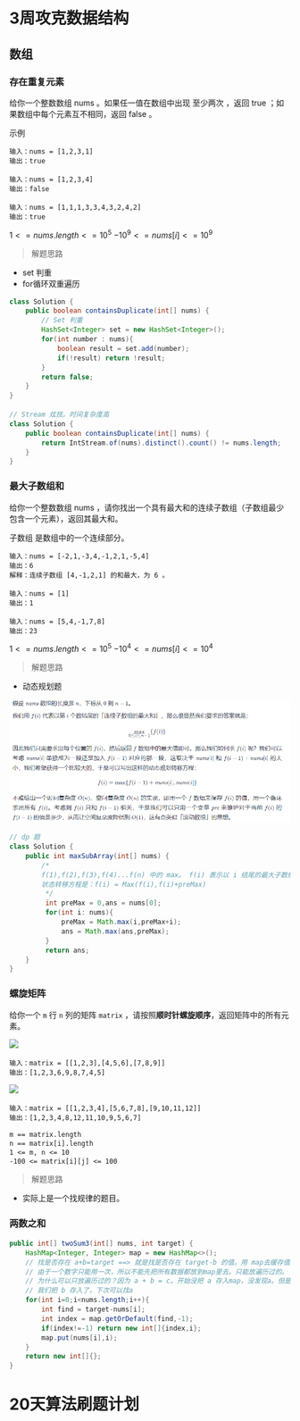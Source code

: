 # 3周攻克数据结构

## 数组

### 存在重复元素

给你一个整数数组 nums 。如果任一值在数组中出现 至少两次 ，返回 true ；如果数组中每个元素互不相同，返回 false 。

示例 

```shell
输入：nums = [1,2,3,1]
输出：true

输入：nums = [1,2,3,4]
输出：false

输入：nums = [1,1,1,3,3,4,3,2,4,2]
输出：true

```

$1 <= nums.length <= 10^5$
$-10^9 <= nums[i] <= 10^9$

> 解题思路

- set 判重
- for循环双重遍历

```java
class Solution {
    public boolean containsDuplicate(int[] nums) {
        // Set 判重
        HashSet<Integer> set = new HashSet<Integer>();
        for(int number : nums){
            boolean result = set.add(number);
            if(!result) return !result;
        }
        return false;
    }
}

// Stream 炫技。时间复杂度高
class Solution {
    public boolean containsDuplicate(int[] nums) {
        return IntStream.of(nums).distinct().count() != nums.length;
    }
}
```

### 最大子数组和

给你一个整数数组 nums ，请你找出一个具有最大和的连续子数组（子数组最少包含一个元素），返回其最大和。

子数组 是数组中的一个连续部分。

 ```shell
 输入：nums = [-2,1,-3,4,-1,2,1,-5,4]
 输出：6
 解释：连续子数组 [4,-1,2,1] 的和最大，为 6 。
 
 输入：nums = [1]
 输出：1
 
 输入：nums = [5,4,-1,7,8]
 输出：23
 ```

$1 <= nums.length <= 10^5$
$-10^4 <= nums[i] <= 10^4$

> 解题思路

- 动态规划题

![image-20220223231618694](img\image-20220223231618694.png)

```java
// dp 题
class Solution {
    public int maxSubArray(int[] nums) {
        /*
        f(1),f(2),f(3),f(4)...f(n) 中的 max。 f(i) 表示以 i 结尾的最大子数组和。
        状态转移方程是：f(i) = Max(f(i),f(i)+preMax)
         */
         int preMax = 0,ans = nums[0];
         for(int i: nums){
             preMax = Math.max(i,preMax+i);
             ans = Math.max(ans,preMax);
         }
         return ans;
    }
}
```

### 螺旋矩阵

给你一个 `m` 行 `n` 列的矩阵 `matrix` ，请按照<b>顺时针螺旋顺序</b>，返回矩阵中的所有元素。

 <img src="https://assets.leetcode.com/uploads/2020/11/13/spiral1.jpg">

```shell
输入：matrix = [[1,2,3],[4,5,6],[7,8,9]]
输出：[1,2,3,6,9,8,7,4,5]
```

<img src="https://assets.leetcode.com/uploads/2020/11/13/spiral.jpg">

```shell
输入：matrix = [[1,2,3,4],[5,6,7,8],[9,10,11,12]]
输出：[1,2,3,4,8,12,11,10,9,5,6,7]
```

```shell
m == matrix.length
n == matrix[i].length
1 <= m, n <= 10
-100 <= matrix[i][j] <= 100
```

> 解题思路

- 实际上是一个找规律的题目。

### 两数之和

```java
public int[] twoSum3(int[] nums, int target) {
    HashMap<Integer, Integer> map = new HashMap<>();
    // 找是否存在 a+b=target ==> 就是找是否存在 target-b 的值。用 map去缓存值即可。
    // 由于一个数字只能用一次，所以不能先把所有数据都放到map里去。只能放遍历过的。
    // 为什么可以只放遍历过的？因为 a + b = c。开始没把 a 存入map，没发现a。但是 b + a = c
    // 我们把 b 存入了，下次可以找a
    for(int i=0;i<nums.length;i++){
        int find = target-nums[i];
        int index = map.getOrDefault(find,-1);
        if(index!=-1) return new int[]{index,i};
        map.put(nums[i],i);
    }
    return new int[]{};
}
```

# 20天算法刷题计划

